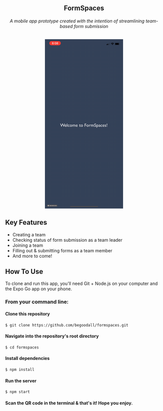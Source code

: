<h2 align="center">FormSpaces</h2>
<h6 align="center">A mobile app prototype created with the intention of streamlining team-based form submission</h6>

<div align="center">
  <img src="demo/intro.gif" alt="Intro Page animation" width="250px">
</div>

## Key Features
* Creating a team
* Checking status of form submission as a team leader
* Joining a team
* Filling out & submitting forms as a team member
* And more to come!


## How To Use
To clone and run this app, you'll need Git + Node.js on your computer and the Expo Go app on your phone.

### From your command line:


#### Clone this repository
```
$ git clone https://github.com/begoodall/formspaces.git
```

#### Navigate into the repository's root directory
```
$ cd formspaces
```

#### Install dependencies
```
$ npm install
```

#### Run the server
```
$ npm start
```

#### Scan the QR code in the terminal & that's it! Hope you enjoy.
